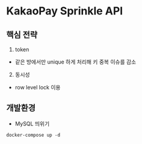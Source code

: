 # KakaoPay Sprinkle API

## 핵심 전략
1. token
 - 같은 방에서만 unique 하게 처리해 키 중복 이슈를 감소  
  
2. 동시성 
 - row level lock 이용

## 개발환경 
- MySQL 띄위기
```
docker-compose up -d
```